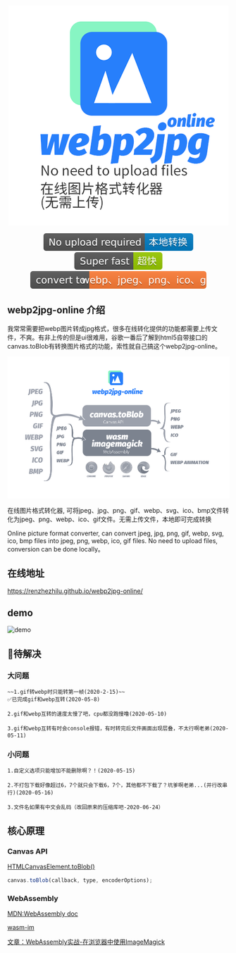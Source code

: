 <center>

![title](./cdn/og_image2.png)

<!-- from shields.io/ -->

![title](./cdn/badges/01.svg)
![title](./cdn/badges/02.svg)
![title](./cdn/badges/03.svg)

</center>

## webp2jpg-online 介绍

我常常需要把webp图片转成jpg格式，很多在线转化提供的功能都需要上传文件，不爽。有非上传的但是ui很难用，谷歌一番后了解到html5自带接口的canvas.toBlob有转换图片格式的功能，索性就自己搞这个webp2jpg-online。


![title](./cdn/format.png)

在线图片格式转化器, 可将jpeg、jpg、png、gif、webp、svg、ico、bmp文件转化为jpeg、png、webp、ico、gif文件。无需上传文件，本地即可完成转换

Online picture format converter, can convert jpeg, jpg, png, gif, webp, svg, ico, bmp files into jpeg, png, webp, ico, gif files. No need to upload files, conversion can be done locally。

## 在线地址

https://renzhezhilu.github.io/webp2jpg-online/

## demo

![demo](./cdn/v2_demo.gif)

## 🔧待解决
### 大问题
    ~~1.gif转webp时只能转第一帧(2020-2-15)~~ 
    ✅已完成gif和webp互转(2020-05-8)

    2.gif和webp互转的速度太慢了吧，cpu都没跑慢噜(2020-05-10)

    3.gif和webp互转有时会console报错，有时转完后文件画面出现层叠，不太行啊老弟(2020-05-11)
### 小问题
    1.自定义选项只能增加不能删除啊？！(2020-05-15)

    2.不打包下载好像超过6，7个就只会下载6，7个，其他都不下载了？坑爹啊老弟...(并行改串行)(2020-05-16)

    3.文件名如果有中文会乱码（改回原来的压缩库吧-2020-06-24）

## 核心原理
### Canvas API

[HTMLCanvasElement.toBlob()](https://developer.mozilla.org/zh-CN/docs/Web/API/HTMLCanvasElement/toBlob)

<!-- https://codepen.io/random233/pen/PowBBaa?editors=1000 -->
``` javascript
canvas.toBlob(callback, type, encoderOptions);
```
### WebAssembly
[MDN:WebAssembly doc](https://developer.mozilla.org/zh-CN/docs/WebAssembly)

[wasm-im ](https://github.com/mk33mk333/wasm-im)

[文章：WebAssembly实战-在浏览器中使用ImageMagick](https://cloud.tencent.com/developer/article/1554176)


